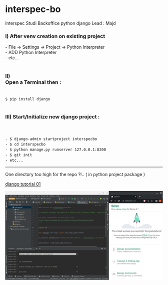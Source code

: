 # interspec-bo
Interspec Studi Backoffice python django
Lead : Majd

<h3>I)  
After venv creation on existing project</h3>
<menus>
- File -> Settings -> Project -> Python Interpreter<br>
- ADD Python Interpreter<br>
- etc...<br>
</menus>
<br>
<h3>II)<br>
Open a Terminal then :</h3>
<code>
$ pip install django
</code>
<br>
<h3>III)
Start/Initialize new django project :</h3><br>
<code>
- $ django-admin startproject interspecbo
- $ cd interspecbo
- $ python manage.py runserver 127.0.0.1:8200
- $ git init 
- etc...
</code>

******************************************************

One directory too high for the repo ?!.. 
     ( in python project package ) <br>
     
[django tutorial 01](https://docs.djangoproject.com/en/4.1/intro/tutorial01/)

![It Works!](doc/Interspec_Django-BO_2023-03-24_23.38.09.png)
